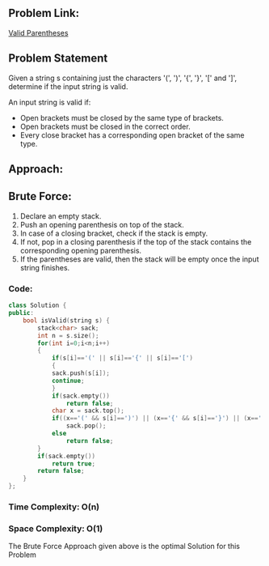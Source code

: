 ## Problem Link:
[Valid Parentheses](https://leetcode.com/problems/valid-parentheses/)

## Problem Statement
Given a string s containing just the characters '(', ')', '{', '}', '[' and ']', determine if the input string is valid.

An input string is valid if:
- Open brackets must be closed by the same type of brackets.
- Open brackets must be closed in the correct order.
- Every close bracket has a corresponding open bracket of the same type.
 

## Approach:

## Brute Force:

1. Declare an empty stack.
2. Push an opening parenthesis on top of the stack.
3. In case of a closing bracket, check if the stack is empty.
4. If not, pop in a closing parenthesis if the top of the stack contains the corresponding opening parenthesis.
5. If the parentheses are valid,​ then the stack will be empty once the input string finishes.

### Code:

```cpp
class Solution {
public:
    bool isValid(string s) {
        stack<char> sack;
        int n = s.size();
        for(int i=0;i<n;i++)
        {   
            if(s[i]=='(' || s[i]=='{' || s[i]=='[')
            { 
            sack.push(s[i]);
            continue;
            }
            if(sack.empty())
                return false;
            char x = sack.top();
            if((x=='(' && s[i]==')') || (x=='{' && s[i]=='}') || (x=='[' && s[i]==']'))
                sack.pop();
            else
                return false;
        } 
        if(sack.empty())
            return true;
        return false;
    }
};
```


### Time Complexity: O(n)
### Space Complexity: O(1)

The Brute Force Approach given above is the optimal Solution for this Problem
